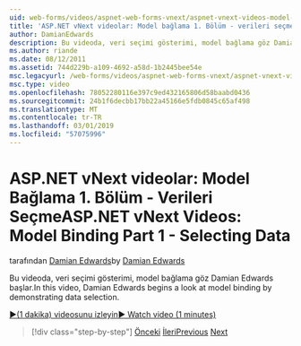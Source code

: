 ```yaml
---
uid: web-forms/videos/aspnet-web-forms-vnext/aspnet-vnext-videos-model-binding-part-1-selecting-data
title: 'ASP.NET vNext videolar: Model bağlama 1. Bölüm - verileri seçme | Microsoft Docs'
author: DamianEdwards
description: Bu videoda, veri seçimi gösterimi, model bağlama göz Damian Edwards başlar.
ms.author: riande
ms.date: 08/12/2011
ms.assetid: 744d229b-a109-4692-a58d-1b2445bee54e
msc.legacyurl: /web-forms/videos/aspnet-web-forms-vnext/aspnet-vnext-videos-model-binding-part-1-selecting-data
msc.type: video
ms.openlocfilehash: 78052280116e397c9ed432165806d58baabd0436
ms.sourcegitcommit: 24b1f6decbb17bb22a45166e5fdb0845c65af498
ms.translationtype: MT
ms.contentlocale: tr-TR
ms.lasthandoff: 03/01/2019
ms.locfileid: "57075996"
---
```

<a name="aspnet-vnext-videos-model-binding-part-1---selecting-data"></a><span data-ttu-id="76f68-103">ASP.NET vNext videolar: Model Bağlama 1. Bölüm - Verileri Seçme</span><span class="sxs-lookup"><span data-stu-id="76f68-103">ASP.NET vNext Videos: Model Binding Part 1 - Selecting Data</span></span>
====================
<span data-ttu-id="76f68-104">tarafından [Damian Edwards](https://github.com/DamianEdwards)</span><span class="sxs-lookup"><span data-stu-id="76f68-104">by [Damian Edwards](https://github.com/DamianEdwards)</span></span>

<span data-ttu-id="76f68-105">Bu videoda, veri seçimi gösterimi, model bağlama göz Damian Edwards başlar.</span><span class="sxs-lookup"><span data-stu-id="76f68-105">In this video, Damian Edwards begins a look at model binding by demonstrating data selection.</span></span>

[<span data-ttu-id="76f68-106">&#9654;(1 dakika) videosunu izleyin</span><span class="sxs-lookup"><span data-stu-id="76f68-106">&#9654; Watch video (1 minutes)</span></span>](https://channel9.msdn.com/Blogs/ASP-NET-Site-Videos/aspnet-vnext-videos-model-binding-part-1-selecting-data)

> [!div class="step-by-step"]
> <span data-ttu-id="76f68-107">[Önceki](aspnet-vnext-videos-strongly-typed-data-controls.md)
> [İleri](aspnet-vnext-videos-model-binding-part-2-filtering.md)</span><span class="sxs-lookup"><span data-stu-id="76f68-107">[Previous](aspnet-vnext-videos-strongly-typed-data-controls.md)
[Next](aspnet-vnext-videos-model-binding-part-2-filtering.md)</span></span>
